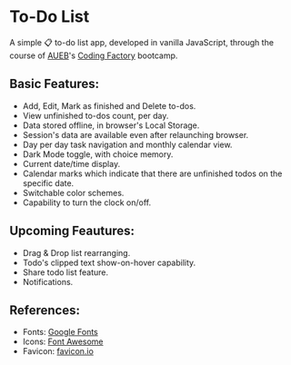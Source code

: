 # To-Do List
A simple :clipboard: to-do list app, developed in vanilla 
JavaScript, through the course of [AUEB](https://www.aueb.gr/en)'s [Coding 
Factory](https://codingfactory.aueb.gr) bootcamp.

## Basic Features:
- Add, Edit, Mark as finished and Delete to-dos.
- View unfinished to-dos count, per day.
- Data stored offline, in browser's Local Storage.
- Session's data are available even after relaunching browser.
- Day per day task navigation and monthly calendar view.
- Dark Mode toggle, with choice memory.
- Current date/time display.
- Calendar marks which indicate that there are unfinished todos on the specific date.
- Switchable color schemes.
- Capability to turn the clock on/off.

## Upcoming Feautures:
- Drag & Drop list rearranging.
- Todo's clipped text show-on-hover capability.
- Share todo list feature.
- Notifications.
## References:
- Fonts:    [Google Fonts](https://fonts.google.com)
- Icons:    [Font Awesome](https://fontawesome.com)
- Favicon: [favicon.io](https://favicon.io)